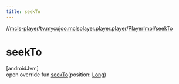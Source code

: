 ```yaml
---
title: seekTo
---
```

//[mcls-player](../../../index.html)/[tv.mycujoo.mclsplayer.player.player](../index.html)/[PlayerImpl](index.html)/[seekTo](seek-to.html)



# seekTo



[androidJvm]\
open override fun [seekTo](seek-to.html)(position: [Long](https://kotlinlang.org/api/latest/jvm/stdlib/kotlin/-long/index.html))





